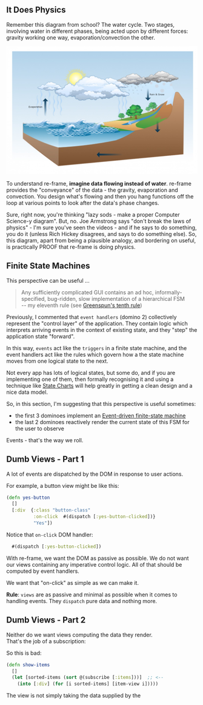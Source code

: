 

## It Does Physics

Remember this diagram from school? The water cycle.
Two stages, involving water in different phases, being acted upon
by different forces: gravity working one way, evaporation/convection the other.

![logo](/images/the-water-cycle.png?raw=true)

To understand re-frame, **imagine data flowing instead of water**. re-frame
provides the "conveyance" of the data - the gravity, evaporation and convection.
You design what's flowing and then you hang functions off the loop at
various points to look after the data's phase changes.

Sure, right now, you're thinking "lazy sods - make a proper Computer Science-y diagram". But, no.
Joe Armstrong says "don't break the laws of physics" - I'm sure 
you've seen the videos - and if he says to do something, you do it
(unless Rich Hickey disagrees, and says to do something else). So,
this diagram, apart from being a plausible analogy, and bordering on useful,
is practically PROOF that re-frame is doing physics.

## Finite State Machines

This perspective can be useful ... 

> Any sufficiently complicated GUI contains an ad hoc, 
> informally-specified, bug-ridden, slow implementation 
> of a hierarchical FSM  <br>
> -- my eleventh rule (see [Greenspun's tenth rule](https://en.wikipedia.org/wiki/Greenspun%27s_tenth_rule))

Previously, I commented that `event handlers` (domino 2) collectively 
represent the "control layer" of the application. They contain logic 
which interprets arriving events in the context of existing state, 
and they "step" the application state "forward".

In this way, `events` act like the `triggers` in a finite state machine, and 
the event handlers act like the rules which govern how a the state machine
moves from one logical state to the next.

Not every app has lots of logical states, but some do, and if you are implementing 
one of them, then formally recognising it and using a technique like 
[State Charts](https://www.amazon.com/Constructing-User-Interface-Statecharts-Horrocks/dp/0201342782)
will help greatly in getting a clean design and a nice data model.

So, in this section, I'm suggesting that this perspective is useful sometimes:
  - the first 3 dominoes implement an [Event-driven finite-state machine](https://en.wikipedia.org/wiki/Event-driven_finite-state_machine)
  - the last 2 dominoes reactively render the current state of this FSM for the user to observe
 
Events - that's the way we roll.

## Dumb Views - Part 1

A lot of events are dispatched by the DOM in response to user actions.  

For example, a button view might be like this:
```clj
(defn yes-button
  []
  [:div  {:class "button-class"
          :on-click  #(dispatch [:yes-button-clicked])}
          "Yes"])
```

Notice that `on-click` DOM handler:
```clj
  #(dispatch [:yes-button-clicked])
```

With re-frame, we want the DOM as passive as possible. We do 
not want our views containing any imperative control logic. 
All of that should be computed by event handlers.

We want that "on-click" as simple as we can make it.

**Rule**:  `views` are as passive and minimal as possible when it 
comes to handling events. They `dispatch` pure data and nothing more.

## Dumb Views - Part 2

Neither do we want views computing the data they render.  
That's the job of a subscription:

So this is bad:
```clj
(defn show-items
  []
  (let [sorted-items (sort @(subscribe [:items]))]  ;; <--
    (into [:div] (for [i sorted-items] [item-view i]))))
```

The view is not simply taking the data supplied by the 
